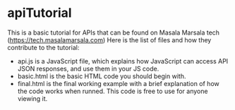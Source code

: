 # apiTutorial
This is a basic tutorial for APIs that can be found on Masala Marsala tech (https://tech.masalamarsala.com)
Here is the list of files and how they contribute to the tutorial:
- api.js is a JavaScript file, which explains how JavaScript can access API JSON responses, and use them in your JS code.
- basic.html is the basic HTML code you should begin with.
- final.html is the final working example with a brief explanation of how the code works when runned. 
This code is free to use for anyone viewing it.
